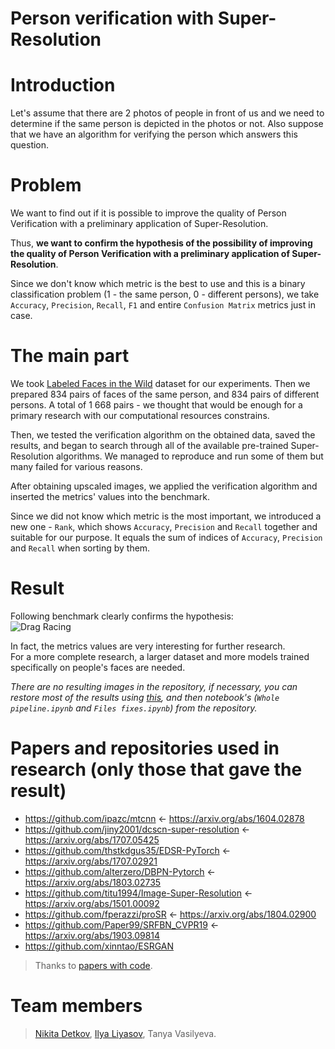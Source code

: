 # **Person verification with Super-Resolution**

# Introduction
Let's assume that there are 2 photos of people in front of us and we need to determine if the same person is depicted in the photos or not. Also suppose that we have an algorithm for verifying the person which answers this question.
# Problem
We want to find out if it is possible to improve the quality of Person Verification with a preliminary application of Super-Resolution.  

Thus, **we want to confirm the hypothesis of the possibility of improving the quality of Person Verification with a preliminary application of Super-Resolution**.

Since we don't know which metric is the best to use and this is a binary classification problem (1 - the same person, 0 - different persons), we take `Accuracy`, `Precision`, `Recall`, `F1` and entire `Confusion Matrix` metrics just in case.

# The main part
We took [Labeled Faces in the Wild](http://vis-www.cs.umass.edu/lfw/) dataset for our experiments. Then we prepared 834 pairs of faces of the same person, and 834 pairs of different persons. A total of 1 668 pairs - we thought that would be enough for a primary research with our computational resources constrains.

Then, we tested the verification algorithm on the obtained data, saved the results, and began to search through all of the available pre-trained Super-Resolution algorithms. We managed to reproduce and run some of them but many failed for various reasons.

After obtaining upscaled images, we applied the verification algorithm and inserted the metrics' values into the benchmark.

Since we did not know which metric is the most important, we introduced a new one - `Rank`, which shows `Accuracy`, `Precision` and `Recall` together and suitable for our purpose. It equals the sum of indices of `Accuracy`, `Precision` and `Recall` when sorting by them.

# Result
Following benchmark clearly confirms the hypothesis:  
![Drag Racing](benchmark.jpg)

In fact, the metrics values are very interesting for further research.  
For a more complete research, a larger dataset and more models trained specifically on people's faces are needed.  

*There are no resulting images in the repository, if necessary, you can restore most of the results using [this](https://drive.google.com/drive/folders/1dgNBfAv1VsdX-TtKKnOD3jkf5EZuMXAu?usp=sharing), and then notebook's (`Whole pipeline.ipynb` and `Files fixes.ipynb`) from the repository.*

# Papers and repositories used in research (only those that gave the result)
- https://github.com/ipazc/mtcnn <- https://arxiv.org/abs/1604.02878  
- https://github.com/jiny2001/dcscn-super-resolution <- https://arxiv.org/abs/1707.05425  
- https://github.com/thstkdgus35/EDSR-PyTorch <- https://arxiv.org/abs/1707.02921  
- https://github.com/alterzero/DBPN-Pytorch <- https://arxiv.org/abs/1803.02735  
- https://github.com/titu1994/Image-Super-Resolution <- https://arxiv.org/abs/1501.00092  
- https://github.com/fperazzi/proSR <- https://arxiv.org/abs/1804.02900  
- https://github.com/Paper99/SRFBN_CVPR19 <- https://arxiv.org/abs/1903.09814  
- https://github.com/xinntao/ESRGAN

> Thanks to [papers with code](https://paperswithcode.com/task/image-super-resolution).
# Team members
> [Nikita Detkov](https://github.com/NikitiusD), [Ilya Liyasov](https://github.com/Literman), Tanya Vasilyeva.
